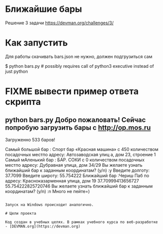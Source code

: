 # Ближайшие бары

Решение 3 задачи https://devman.org/challenges/3/

# Как запустить

Для работы скачивать bars.json не нужно, должен подгрузиться сам

$ python bars.py # possibly requires call of python3 executive instead of just python
# FIXME вывести пример ответа скрипта
python bars.py
Добро пожаловать!
Сейчас попробую загрузить бары с http://op.mos.ru
--------------------------------------
Загруженно 533 баров!

Самый большой бар : Спорт бар «Красная машина» c 450 количеством посадочных местпо адресу: Автозаводская улиц
а, дом 23, строение 1
Самый мАленький бар : БАР. СОКИ c 0 количеством посадочных местпо адресу: Дубравная улица, дом 34/29
Вы желаете узнать ближайший бар к заданным координатам? (y/n) :y
Введите долготу: 37.7099
Введите широту: 55.754222
Ближайший бар :Чериш Паб по адресу: Красноказарменная улица, дом 19
37.70999413656727 55.754222825720746
Вы желаете узнать ближайший бар к заданным координатам? (y/n) :n
Много не пейте=)
```

Запуск на Windows происходит аналогично.

# Цели проекта

Код создан в учебных целях. В рамках учебного курса по веб-разработке - [DEVMAN.org](https://devman.org)
